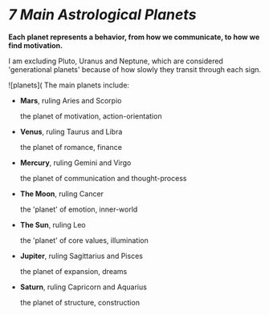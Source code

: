 # _7 Main Astrological Planets_
**Each planet represents a behavior, from how we communicate, to how we find motivation.**

I am excluding Pluto, Uranus and Neptune, which are considered 'generational planets' because of how slowly they transit through each sign.

![planets](
The main planets include:
* **Mars**, ruling Aries and Scorpio

  the planet of  motivation, action-orientation

* **Venus**, ruling Taurus and Libra

  the planet of romance, finance
  
* **Mercury**, ruling Gemini and Virgo

  the planet of communication and thought-process
  
* **The Moon**, ruling Cancer

  the 'planet' of emotion, inner-world

* **The Sun**, ruling Leo

  the 'planet' of core values, illumination
  
* **Jupiter**, ruling Sagittarius and Pisces
  
  the planet of expansion, dreams

* **Saturn**, ruling Capricorn and Aquarius

  the planet of structure, construction
